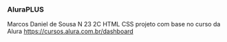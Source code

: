 ### AluraPLUS

Marcos Daniel de Sousa N 23 2C 
HTML CSS 
projeto com base no curso da Alura https://cursos.alura.com.br/dashboard 
